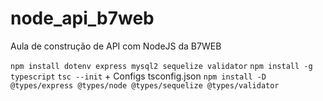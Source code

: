 # node_api_b7web
Aula de construção de API com NodeJS da B7WEB

`npm install dotenv express mysql2 sequelize validator`
`npm install -g typescript`
`tsc --init` + Configs tsconfig.json
`npm install -D @types/express @types/node @types/sequelize @types/validator`